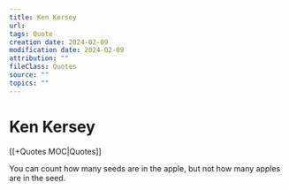 ```yaml
---
title: Ken Kersey
url: 
tags: Quote
creation date: 2024-02-09
modification date: 2024-02-09
attribution: ""
fileClass: Quotes
source: ""
topics: ""
---
```


# Ken Kersey

[[+Quotes MOC|Quotes]]

You can count how many seeds are in the apple, but not how many apples are in the seed.
